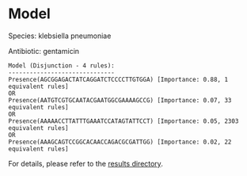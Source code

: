 
# Model

Species: klebsiella pneumoniae

Antibiotic: gentamicin

```
Model (Disjunction - 4 rules):
------------------------------
Presence(AGCGGAGACTATCAGGATCTCCCCTTGTGGA) [Importance: 0.88, 1 equivalent rules]
OR
Presence(AATGTCGTGCAATACGAATGGCGAAAAGCCG) [Importance: 0.07, 33 equivalent rules]
OR
Presence(AAAAACCTTATTTGAAATCCATAGTATTCCT) [Importance: 0.05, 2303 equivalent rules]
OR
Presence(AAAGCAGTCCGGCACAACCAGACGCGATTGG) [Importance: 0.02, 22 equivalent rules]

```

For details, please refer to the [results directory](../../../../../results/scm_b/klebsiella+pneumoniae/gentamicin/repeat_0/).

